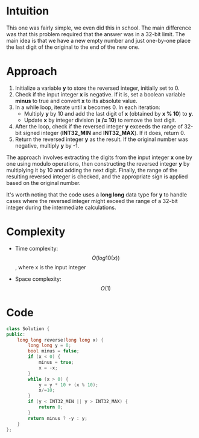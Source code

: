 # Intuition
This one was fairly simple, we even did this in school. The main difference was that this problem required that the answer was in a 32-bit limit. The main idea is that we have a new empty number and just one-by-one place the last digit of the original to the end of the new one.

# Approach
1. Initialize a variable **y** to store the reversed integer, initially set to 0.
2. Check if the input integer **x** is negative. If it is, set a boolean variable **minus** to true and convert **x** to its absolute value.
3. In a while loop, iterate until **x** becomes 0. In each iteration:
    - Multiply **y** by 10 and add the last digit of **x** (obtained by **x % 10**) to **y**.
    - Update **x** by integer division (**x /= 10**) to remove the last digit.
4. After the loop, check if the reversed integer **y** exceeds the range of 32-bit signed integer (**INT32_MIN** and **INT32_MAX**). If it does, return 0.
5. Return the reversed integer **y** as the result. If the original number was negative, multiply **y** by -1.

The approach involves extracting the digits from the input integer **x** one by one using modulo operations, then constructing the reversed integer **y** by multiplying it by 10 and adding the next digit. Finally, the range of the resulting reversed integer is checked, and the appropriate sign is applied based on the original number.

It's worth noting that the code uses a **long long** data type for **y** to handle cases where the reversed integer might exceed the range of a 32-bit integer during the intermediate calculations.

# Complexity
- Time complexity:
$$O(log10(x))$$, where x is the input integer

- Space complexity:
$$O(1)$$

# Code
```c++
class Solution {
public:
    long long reverse(long long x) {
        long long y = 0;
        bool minus = false;
        if (x < 0) {
            minus = true;
            x = -x;
        }
        while (x > 0) {
            y = y * 10 + (x % 10);
            x/=10;
        }
        if (y < INT32_MIN || y > INT32_MAX) {
            return 0;
        }
        return minus ? -y : y;
    }
};
```